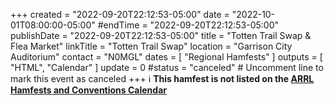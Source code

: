 +++
created = "2022-09-20T22:12:53-05:00"
date = "2022-10-01T08:00:00-05:00"
#endTime = "2022-09-20T22:12:53-05:00"
publishDate = "2022-09-20T22:12:53-05:00"
title = "Totten Trail Swap & Flea Market"
linkTitle = "Totten Trail Swap"
location = "Garrison City Auditorium"
contact = "N0MGL"
dates = [ "Regional Hamfests" ]
outputs = [ "HTML", "Calendar" ]
update = 0
#status = "canceled"	# Uncomment line to mark this event as canceled	
+++
:information_source: **This hamfest is not listed on the
[ARRL Hamfests and Conventions Calendar](http://www.arrl.org/hamfests-and-conventions-calendar)**
